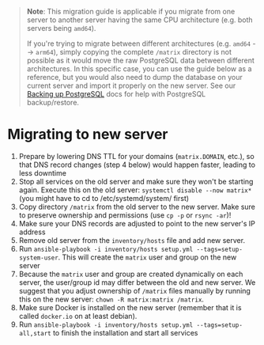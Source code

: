 > **Note**: This migration guide is applicable if you migrate from one server to another server having the same CPU architecture (e.g. both servers being `amd64`). 
> 
> If you're trying to migrate between different architectures (e.g. `amd64` --> `arm64`), simply copying the complete `/matrix` directory is not possible as it would move the raw PostgreSQL data between different architectures. In this specific case, you can use the guide below as a reference, but you would also need to dump the database on your current server and import it properly on the new server. See our [Backing up PostgreSQL](maintenance-postgres.md#backing-up-postgresql) docs for help with PostgreSQL backup/restore.

# Migrating to new server

1. Prepare by lowering DNS TTL for your domains (`matrix.DOMAIN`, etc.), so that DNS record changes (step 4 below) would happen faster, leading to less downtime
2. Stop all services on the old server and make sure they won't be starting again. Execute this on the old server: `systemctl disable --now matrix*` (you might have to cd to /etc/systemd/system/ first)
3. Copy directory `/matrix` from the old server to the new server. Make sure to preserve ownership and permissions (use `cp -p` or `rsync -ar`)!
4. Make sure your DNS records are adjusted to point to the new server's IP address
5. Remove old server from the `inventory/hosts` file and add new server.
6. Run `ansible-playbook -i inventory/hosts setup.yml --tags=setup-system-user`. This will create the `matrix` user and group on the new server
7. Because the `matrix` user and group are created dynamically on each server, the user/group id may differ between the old and new server. We suggest that you adjust ownership of `/matrix` files manually by running this on the new server: `chown -R matrix:matrix /matrix`.
8. Make sure Docker is installed on the new server (remember that it is called `docker.io` on at least debian).
9. Run `ansible-playbook -i inventory/hosts setup.yml --tags=setup-all,start` to finish the installation and start all services
